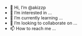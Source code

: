 - 👋 Hi, I’m @akizzp
- 👀 I’m interested in ...
- 🌱 I’m currently learning ...
- 💞️ I’m looking to collaborate on ...
- 📫 How to reach me ...

<!---
akizzp/akizzp is a ✨ special ✨ repository because its `README.md` (this file) appears on your GitHub profile.
You can click the Preview link to take a look at your changes.
--->

